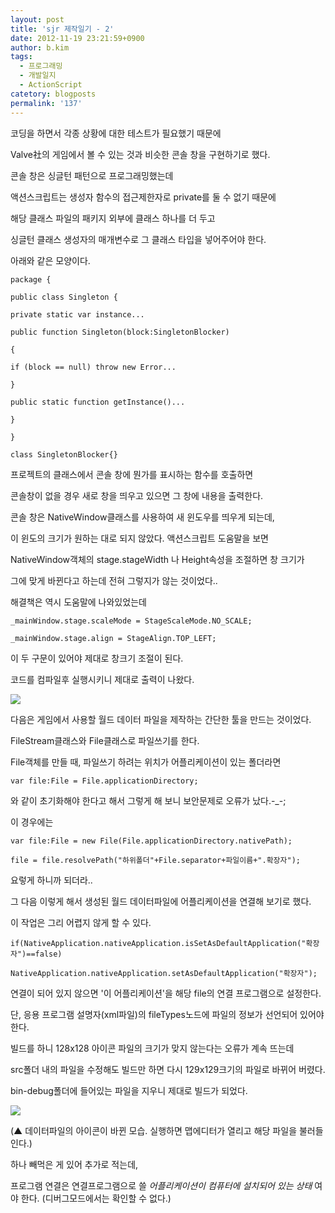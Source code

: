 ```yaml
---
layout: post
title: 'sjr 제작일기 - 2'
date: 2012-11-19 23:21:59+0900
author: b.kim
tags:
  - 프로그래밍
  - 개발일지
  - ActionScript
catetory: blogposts
permalink: '137'
---
```



  

  

  

 코딩을 하면서 각종 상황에 대한 테스트가 필요했기 때문에

Valve社의 게임에서 볼 수 있는 것과 비슷한 콘솔 창을 구현하기로 했다.  

  

 콘솔 창은 싱글턴 패턴으로 프로그래밍했는데

액션스크립트는 생성자 함수의 접근제한자로 private를 둘 수 없기 때문에

해당 클래스 파일의 패키지 외부에 클래스 하나를 더 두고

싱글턴 클래스 생성자의 매개변수로 그 클래스 타입을 넣어주어야 한다.

아래와 같은 모양이다.

  
```
package {

public class Singleton {

private static var instance...  

public function Singleton(block:SingletonBlocker)

{

if (block == null) throw new Error...

}

public static function getInstance()...  

}

}

class SingletonBlocker{}
```

  

  

 프로젝트의 클래스에서 콘솔 창에 뭔가를 표시하는 함수를 호출하면

콘솔창이 없을 경우 새로 창을 띄우고 있으면 그 창에 내용을 출력한다.

  

 콘솔 창은 NativeWindow클래스를 사용하여 새 윈도우를 띄우게 되는데,

이 윈도의 크기가 원하는 대로 되지 않았다. 액션스크립트 도움말을 보면

NativeWindow객체의 stage.stageWidth 나 Height속성을 조절하면 창 크기가

그에 맞게 바뀐다고 하는데 전혀 그렇지가 않는 것이었다..

  

 해결책은 역시 도움말에 나와있었는데  
```
_mainWindow.stage.scaleMode = StageScaleMode.NO_SCALE;

_mainWindow.stage.align = StageAlign.TOP_LEFT;
```

이 두 구문이 있어야 제대로 창크기 조절이 된다.

  

  

코드를 컴파일후 실행시키니 제대로 출력이 나왔다.

  

![](https://raw.githubusercontent.com/tibyte/blog-res/master/legacy/137/0.png)

  

  

  

  

 다음은 게임에서 사용할 월드 데이터 파일을 제작하는 간단한 툴을 만드는 것이었다.

FileStream클래스와 File클래스로 파일쓰기를 한다.

  

File객체를 만들 때, 파일쓰기 하려는 위치가 어플리케이션이 있는 폴더라면
```
var file:File = File.applicationDirectory;
```

와 같이 초기화해야 한다고 해서 그렇게 해 보니 보안문제로 오류가 났다.-_-;

  

이 경우에는
```
var file:File = new File(File.applicationDirectory.nativePath);

file = file.resolvePath("하위폴더"+File.separator+파일이름+".확장자");
```

요렇게 하니까 되더라..

  

 그 다음 이렇게 해서 생성된 월드 데이터파일에 어플리케이션을 연결해 보기로 했다.

이 작업은 그리 어렵지 않게 할 수 있다.
```
if(NativeApplication.nativeApplication.isSetAsDefaultApplication("확장자")==false)

NativeApplication.nativeApplication.setAsDefaultApplication("확장자");
```

연결이 되어 있지 않으면 '이 어플리케이션'을 해당 file의 연결 프로그램으로 설정한다.

단, 응용 프로그램 설명자(xml파일)의 fileTypes노드에 파일의 정보가 선언되어 있어야 한다.

  

 빌드를 하니 128x128 아이콘 파일의 크기가 맞지 않는다는 오류가 계속 뜨는데

src폴더 내의 파일을 수정해도 빌드만 하면 다시 129x129크기의 파일로 바뀌어 버렸다.

bin-debug폴더에 들어있는 파일을 지우니 제대로 빌드가 되었다.

  

  

![](https://raw.githubusercontent.com/tibyte/blog-res/master/legacy/137/1.png)

(▲ 데이터파일의 아이콘이 바뀐 모습. 실행하면 맵에디터가 열리고 해당 파일을 불러들인다.)

  

  

하나 빼먹은 게 있어 추가로 적는데,

프로그램 연결은 연결프로그램으로 쓸 _어플리케이션이 컴퓨터에 설치되어 있는 상태_ 여야 한다. (디버그모드에서는 확인할 수 없다.)

  

  

  

  

  

  

  




